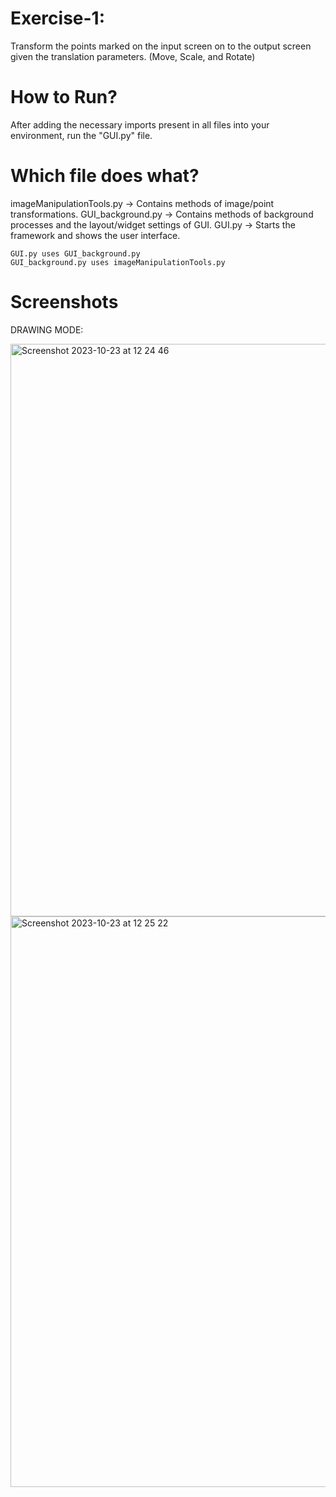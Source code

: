 # Exercise-1: 
Transform the points marked on the input screen on to the output screen given the translation parameters. (Move, Scale, and Rotate)

# How to Run?
After adding the necessary imports present in all files into your environment, run the "GUI.py" file.

# Which file does what?
imageManipulationTools.py -> Contains methods of image/point transformations.
GUI_background.py         -> Contains methods of background processes and the layout/widget settings of GUI.
GUI.py                    -> Starts the framework and shows the user interface.

    GUI.py uses GUI_background.py
    GUI_background.py uses imageManipulationTools.py

# Screenshots

DRAWING MODE:

<img width="916" alt="Screenshot 2023-10-23 at 12 24 46" src="https://github.com/1-Kullanici/Comp-Vision/assets/58287532/545d8a41-441e-4c9f-8080-8cb1912d2c70">

<img width="913" alt="Screenshot 2023-10-23 at 12 25 22" src="https://github.com/1-Kullanici/Comp-Vision/assets/58287532/45c7929c-f406-427b-a940-14eb25c0f370">
